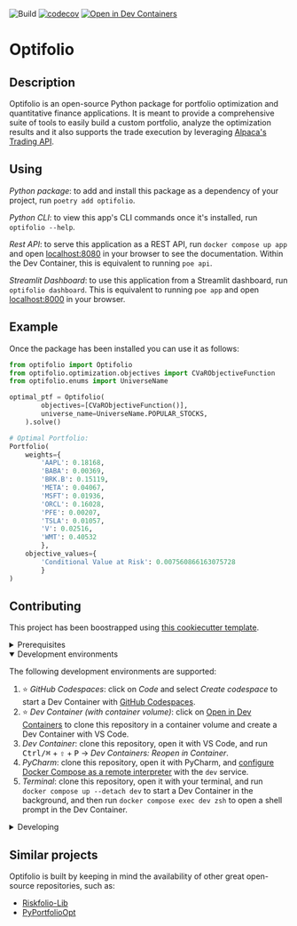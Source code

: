 ![Build](https://github.com/Ale-Cas/optifolio/actions/workflows/test.yml/badge.svg)
[![codecov](https://codecov.io/github/Ale-Cas/optifolio/branch/master/graph/badge.svg?token=F0COJXH0IJ)](https://codecov.io/github/Ale-Cas/optifolio)
[![Open in Dev Containers](https://img.shields.io/static/v1?label=Dev%20Containers&message=Open&color=blue&logo=visualstudiocode)](https://vscode.dev/redirect?url=vscode://ms-vscode-remote.remote-containers/cloneInVolume?url=https://github.com/Ale-Cas/optifolio)

# Optifolio

## Description 

Optifolio is an open-source Python package for portfolio optimization and quantitative finance applications. 
It is meant to provide a comprehensive suite of tools to easily build a custom portfolio, analyze the optimization results and it also supports the trade execution by leveraging [Alpaca's Trading API](https://alpaca.markets/docs/trading/).

## Using

_Python package_: to add and install this package as a dependency of your project, run `poetry add optifolio`.

_Python CLI_: to view this app's CLI commands once it's installed, run `optifolio --help`.

_Rest API_: to serve this application as a REST API, run `docker compose up app` and open [localhost:8080](http://localhost:8080) in your browser to see the documentation. Within the Dev Container, this is equivalent to running `poe api`.

_Streamlit Dashboard_: to use this application from a Streamlit dashboard, run `optifolio dashboard`. This is equivalent to running `poe app` and open [localhost:8000](http://localhost:8000) in your browser.

## Example

Once the package has been installed you can use it as follows:
```python
from optifolio import Optifolio
from optifolio.optimization.objectives import CVaRObjectiveFunction
from optifolio.enums import UniverseName

optimal_ptf = Optifolio(
        objectives=[CVaRObjectiveFunction()],
        universe_name=UniverseName.POPULAR_STOCKS,
    ).solve()

# Optimal Portfolio:
Portfolio(
    weights={
        'AAPL': 0.18168,
        'BABA': 0.00369,
        'BRK.B': 0.15119,
        'META': 0.04067,
        'MSFT': 0.01936,
        'ORCL': 0.16028,
        'PFE': 0.00207,
        'TSLA': 0.01057,
        'V': 0.02516,
        'WMT': 0.40532
        }, 
    objective_values={
        'Conditional Value at Risk': 0.007560866163075728
        }
)
```

## Contributing

This project has been boostrapped using [this cookiecutter template](https://github.com/radix-ai/poetry-cookiecutter).

<details>
<summary>Prerequisites</summary>

<details>
<summary>1. Set up Git to use SSH</summary>

1. [Generate an SSH key](https://docs.github.com/en/authentication/connecting-to-github-with-ssh/generating-a-new-ssh-key-and-adding-it-to-the-ssh-agent#generating-a-new-ssh-key) and [add the SSH key to your GitHub account](https://docs.github.com/en/authentication/connecting-to-github-with-ssh/adding-a-new-ssh-key-to-your-github-account).
1. Configure SSH to automatically load your SSH keys:
    ```sh
    cat << EOF >> ~/.ssh/config
    Host *
      AddKeysToAgent yes
      IgnoreUnknown UseKeychain
      UseKeychain yes
    EOF
    ```

</details>

<details>
<summary>2. Install Docker</summary>

1. [Install Docker Desktop](https://www.docker.com/get-started).
    - Enable _Use Docker Compose V2_ in Docker Desktop's preferences window.
    - _Linux only_:
        - [Configure Docker to use the BuildKit build system](https://docs.docker.com/build/buildkit/#getting-started). On macOS and Windows, BuildKit is enabled by default in Docker Desktop.
        - Export your user's user id and group id so that [files created in the Dev Container are owned by your user](https://github.com/moby/moby/issues/3206):
            ```sh
            cat << EOF >> ~/.bashrc
            export UID=$(id --user)
            export GID=$(id --group)
            EOF
            ```

</details>

<details>
<summary>3. Install VS Code or PyCharm</summary>

1. [Install VS Code](https://code.visualstudio.com/) and [VS Code's Dev Containers extension](https://marketplace.visualstudio.com/items?itemName=ms-vscode-remote.remote-containers). Alternatively, install [PyCharm](https://www.jetbrains.com/pycharm/download/).
2. _Optional:_ install a [Nerd Font](https://www.nerdfonts.com/font-downloads) such as [FiraCode Nerd Font](https://github.com/ryanoasis/nerd-fonts/tree/master/patched-fonts/FiraCode) and [configure VS Code](https://github.com/tonsky/FiraCode/wiki/VS-Code-Instructions) or [configure PyCharm](https://github.com/tonsky/FiraCode/wiki/Intellij-products-instructions) to use it.

</details>

</details>

<details open>
<summary>Development environments</summary>

The following development environments are supported:

1. ⭐️ _GitHub Codespaces_: click on _Code_ and select _Create codespace_ to start a Dev Container with [GitHub Codespaces](https://github.com/features/codespaces).
1. ⭐️ _Dev Container (with container volume)_: click on [Open in Dev Containers](https://vscode.dev/redirect?url=vscode://ms-vscode-remote.remote-containers/cloneInVolume?url=https://github.com/Ale-Cas/optifolio) to clone this repository in a container volume and create a Dev Container with VS Code.
1. _Dev Container_: clone this repository, open it with VS Code, and run <kbd>Ctrl/⌘</kbd> + <kbd>⇧</kbd> + <kbd>P</kbd> → _Dev Containers: Reopen in Container_.
1. _PyCharm_: clone this repository, open it with PyCharm, and [configure Docker Compose as a remote interpreter](https://www.jetbrains.com/help/pycharm/using-docker-compose-as-a-remote-interpreter.html#docker-compose-remote) with the `dev` service.
1. _Terminal_: clone this repository, open it with your terminal, and run `docker compose up --detach dev` to start a Dev Container in the background, and then run `docker compose exec dev zsh` to open a shell prompt in the Dev Container.

</details>

<details>
<summary>Developing</summary>

- This project follows the [Conventional Commits](https://www.conventionalcommits.org/) standard to automate [Semantic Versioning](https://semver.org/) and [Keep A Changelog](https://keepachangelog.com/) with [Commitizen](https://github.com/commitizen-tools/commitizen).
- Run `poe` from within the development environment to print a list of [Poe the Poet](https://github.com/nat-n/poethepoet) tasks available to run on this project.
- Run `poetry add {package}` from within the development environment to install a run time dependency and add it to `pyproject.toml` and `poetry.lock`. Add `--group test` or `--group dev` to install a CI or development dependency, respectively.
- Run `poetry update` from within the development environment to upgrade all dependencies to the latest versions allowed by `pyproject.toml`.
- Run `cz bump` to bump the package's version, update the `CHANGELOG.md`, and create a git tag.

</details>


## Similar projects 
Optifolio is built by keeping in mind the availability of other great open-source repositories, such as:

- [Riskfolio-Lib](https://github.com/dcajasn/Riskfolio-Lib)
- [PyPortfolioOpt](https://github.com/robertmartin8/PyPortfolioOpt)
